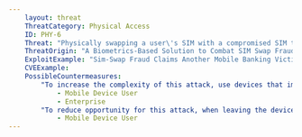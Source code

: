 ```yaml
---
    layout: threat
    ThreatCategory: Physical Access
    ID: PHY-6
    Threat: "Physically swapping a user\'s SIM with a compromised SIM to run malicious javacard applets"
    ThreatOrigin: "A Biometrics-Based Solution to Combat SIM Swap Fraud [^235]"
    ExploitExample: "Sim-Swap Fraud Claims Another Mobile Banking Victim [^145]"
    CVEExample:
    PossibleCountermeasures:
        "To increase the complexity of this attack, use devices that implement an integrated SIM or eSIM, which cannot be readily replaced with a malicious component.":
            - Mobile Device User
            - Enterprise
        "To reduce opportunity for this attack, when leaving the device directly unattended, use strong physical security controls (e.g., lock it into a secure container).":
            - Mobile Device User
---
```


